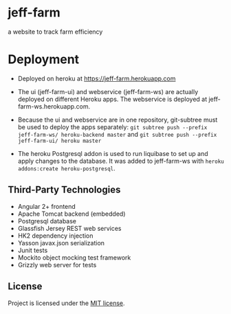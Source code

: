 # jeff-farm
a website to track farm efficiency

# Deployment
* Deployed on heroku at https://jeff-farm.herokuapp.com
* The ui (jeff-farm-ui) and webservice (jeff-farm-ws) are actually deployed on different Heroku apps.  The webservice is deployed at jeff-farm-ws.herokuapp.com.
* Because the ui and webservice are in one repository, git-subtree must be used to deploy the apps separately:
`git subtree push --prefix jeff-farm-ws/ heroku-backend master` and `git subtree push --prefix jeff-farm-ui/ heroku master`

* The heroku Postgresql addon is used to run liquibase to set up and apply changes to the database.  It was added to jeff-farm-ws with `heroku addons:create heroku-postgresql`.

## Third-Party Technologies
* Angular 2+ frontend
* Apache Tomcat backend (embedded)
* Postgresql database
* Glassfish Jersey REST web services
* HK2 dependency injection
* Yasson javax.json serialization
* Junit tests
* Mockito object mocking test framework
* Grizzly web server for tests


## License
Project is licensed under the [MIT license](LICENSE.md).
